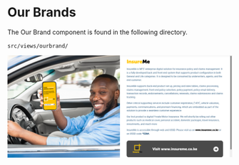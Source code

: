 # Our Brands

The Our Brand component is found in the following directory.

	src/views/ourbrand/

![Dropdown menu](images/our-brands.png)